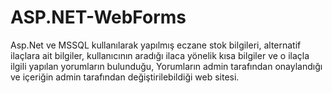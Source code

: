 # ASP.NET-WebForms

Asp.Net ve MSSQL kullanılarak yapılmış eczane stok bilgileri, alternatif ilaçlara ait bilgiler, kullanıcının aradığı ilaca yönelik kısa bilgiler ve o ilaçla ilgili yapılan yorumların bulunduğu, Yorumların admin tarafından onaylandığı ve içeriğin admin tarafından değiştirilebildiği web sitesi.
